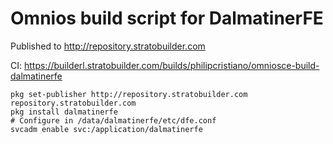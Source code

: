 # Omnios build script for DalmatinerFE

Published to http://repository.stratobuilder.com

CI: https://builderl.stratobuilder.com/builds/philipcristiano/omniosce-build-dalmatinerfe


```
pkg set-publisher http://repository.stratobuilder.com repository.stratobuilder.com
pkg install dalmatinerfe
# Configure in /data/dalmatinerfe/etc/dfe.conf
svcadm enable svc:/application/dalmatinerfe
```
